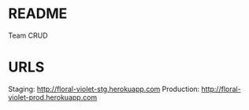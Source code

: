 README
======
Team CRUD

URLS
====
Staging: http://floral-violet-stg.herokuapp.com
Production: http://floral-violet-prod.herokuapp.com